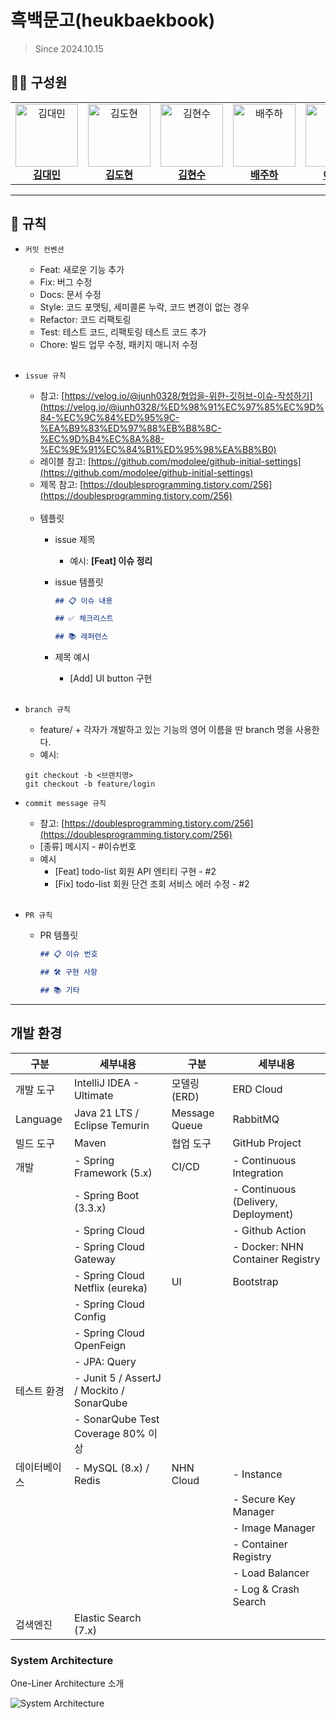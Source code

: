 # 흑백문고(heukbaekbook)
> Since 2024.10.15

## 👨‍💻  구성원
<table>
  <tr>
    <td align="center">
      <a href="https://github.com/daemin-kim">
        <img src="https://avatars.githubusercontent.com/u/56399681?v=4" width="100px" alt="김대민"/><br>
        <b>김대민</b>
      </a>
    </td>
    <td align="center">
      <a href="https://github.com/dohyeon321">
        <img src="https://avatars.githubusercontent.com/u/127070191?v=4" width="100px" alt="김도현"/><br>
        <b>김도현</b>
      </a>
    </td>
    <td align="center">
      <a href="https://github.com/mrkfm">
        <img src="https://avatars.githubusercontent.com/u/173026488?v=4" width="100px" alt="김현수"/><br>
        <b>김현수</b>
      </a>
    </td>  
    <td align="center">
      <a href="https://github.com/juhabae">
        <img src="https://avatars.githubusercontent.com/u/141327091?v=4" width="100px" alt="배주하"/><br>
        <b>배주하</b>
      </a>
    </td>
    <td align="center">
      <a href="https://github.com/cramfull">
        <img src="https://avatars.githubusercontent.com/u/130737411?v=4" width="100px" alt="이승형"/><br>
        <b>이승형</b>
      </a>
    </td>
    <td align="center">
      <a href="https://github.com/banbakbulga">
        <img src="https://avatars.githubusercontent.com/u/126759912?v=4" width="100px" alt="양준혁"/><br>
        <b>양준혁</b>
      </a>
    </td>
    <td align="center">
      <a href="https://github.com/jd-hyun">
        <img src="https://avatars.githubusercontent.com/u/98350310?v=4" width="100px" alt="정동현"/><br>
        <b>정동현</b>
      </a>
    </td>
    <td align="center">
      <a href="https://github.com/wjdtjdgns">
        <img src="https://avatars.githubusercontent.com/u/105824163?v=4" width="100px" alt="정성훈"/><br>
        <b>정성훈</b>
      </a>
    </td>
  </tr>
</table>


---

## 📝 규칙

- `커밋 컨벤션`

    - Feat: 새로운 기능 추가
    - Fix: 버그 수정
    - Docs: 문서 수정
    - Style: 코드 포맷팅, 세미콜론 누락, 코드 변경이 없는 경우
    - Refactor: 코드 리팩토링
    - Test: 테스트 코드, 리팩토링 테스트 코드 추가
    - Chore: 빌드 업무 수정, 패키지 매니저 수정
<br><br>
      
- `issue 규칙`
    - 참고: [https://velog.io/@junh0328/협업을-위한-깃허브-이슈-작성하기](https://velog.io/@junh0328/%ED%98%91%EC%97%85%EC%9D%84-%EC%9C%84%ED%95%9C-%EA%B9%83%ED%97%88%EB%B8%8C-%EC%9D%B4%EC%8A%88-%EC%9E%91%EC%84%B1%ED%95%98%EA%B8%B0)
    - 레이블 참고:
      [https://github.com/modolee/github-initial-settings](https://github.com/modolee/github-initial-settings)
    - 제목 참고: [https://doublesprogramming.tistory.com/256](https://doublesprogramming.tistory.com/256)
      <br><br>
    - 템플릿
        - issue 제목
            - 예시: **[Feat] 이슈 정리**
        - issue 템플릿

            ```markdown
            ## 📋 이슈 내용
            
            ## ✅ 체크리스트
            
            ## 📚 레퍼런스
            
            ```
        - 제목 예시
            - [Add] UI button 구현
    <br><br>
- `branch 규칙`
    - feature/ + 각자가 개발하고 있는 기능의 영어 이름을 딴 branch 명을 사용한다.
    - 예시: 
    ```
  git checkout -b <브랜치명>      
  git checkout -b feature/login
    ```
    
- `commit message 규칙`
    - 참고: [https://doublesprogramming.tistory.com/256](https://doublesprogramming.tistory.com/256)
    - [종류] 메시지 - #이슈번호
    - 예시
        - [Feat] todo-list 회원 API 엔티티 구현 - #2
        - [Fix] todo-list 회원 단건 조회 서비스 에러 수정 - #2
    <br><br>
- `PR 규칙`
    - PR 템플릿

        ```markdown
        ## 📋 이슈 번호
        
        ## 🛠 구현 사항
        
        ## 📚 기타
        
        ```

---

## 개발 환경

| 구분         | 세부내용                                     | 구분         | 세부내용                                |
|--------------|----------------------------------------------|--------------|-----------------------------------------|
| 개발 도구    | IntelliJ IDEA - Ultimate                    | 모델링 (ERD) | ERD Cloud                               |
| Language     | Java 21 LTS / Eclipse Temurin               | Message Queue | RabbitMQ                                |
| 빌드 도구    | Maven                                       | 협업 도구    | GitHub Project                          |
| 개발         | - Spring Framework (5.x)                   | CI/CD        | - Continuous Integration                |
|              | - Spring Boot (3.3.x)                      |              | - Continuous (Delivery, Deployment)    |
|              | - Spring Cloud                             |              |   - Github Action                       |
|              |   - Spring Cloud Gateway                   |              |   - Docker: NHN Container Registry      |
|              |   - Spring Cloud Netflix (eureka)          | UI           | Bootstrap                               |
|              |   - Spring Cloud Config                    |              |                                         |
|              |   - Spring Cloud OpenFeign                 |              |                                         |
|              | - JPA: Query                               |              |                                         |
| 테스트 환경  | - Junit 5 / AssertJ / Mockito / SonarQube   |              |                                         |
|              | - SonarQube Test Coverage 80% 이상         |              |                                         |
| 데이터베이스 | - MySQL (8.x) / Redis                      | NHN Cloud    | - Instance                              |
|              |                                            |              | - Secure Key Manager                    |
|              |                                            |              | - Image Manager                         |
|              |                                            |              | - Container Registry                    |
|              |                                            |              | - Load Balancer                         |
|              |                                            |              | - Log & Crash Search                    |
| 검색엔진     | Elastic Search (7.x)                       |              |                                         |

### System Architecture
One-Liner Architecture 소개

![System Architecture](https://raw.githubusercontent.com/nhnacademy-be7-heukbaekbook/.github/refs/heads/main/profile/system_architecture.png)
